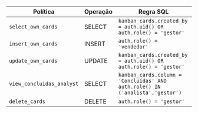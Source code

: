 | Política | Operação | Regra SQL |
| --- | --- | --- |
| `select_own_cards` | SELECT | `kanban_cards.created_by = auth.uid() OR auth.role() = 'gestor'` |
| `insert_own_cards` | INSERT | `auth.role() = 'vendedor'` |
| `update_own_cards` | UPDATE | `kanban_cards.created_by = auth.uid() OR auth.role() = 'gestor'` |
| `view_concluidas_analyst` | SELECT | `kanban_cards.column = 'Concluídas' AND auth.role() IN ('analista','gestor')` |
| `delete_cards` | DELETE | `auth.role() = 'gestor'` |